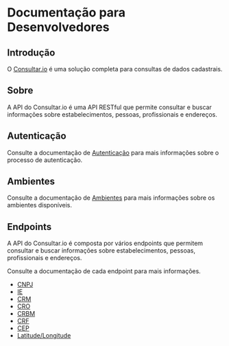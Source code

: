 # Documentação para Desenvolvedores

## Introdução

O [Consultar.io](https://consultar.io?utm_source=docs&utm_medium=referral&utm_campaign=link) é uma solução completa para consultas de dados cadastrais.

## Sobre

A API do Consultar.io é uma API RESTful que permite consultar e buscar informações
sobre estabelecimentos, pessoas, profissionais e endereços.

## Autenticação

Consulte a documentação de [Autenticação](./autenticacao.md) para mais
informações sobre o processo de autenticação.

## Ambientes

Consulte a documentação de [Ambientes](./ambientes.md) para mais informações sobre
os ambientes disponíveis.

## Endpoints

A API do Consultar.io é composta por vários endpoints que permitem consultar e
buscar informações sobre estabelecimentos, pessoas, profissionais e endereços.

Consulte a documentação de cada endpoint para mais informações.

- [CNPJ](./cnpj.md)
- [IE](./inscricao-estadual.md)
- [CRM](./crm.md)
- [CRO](./cro.md)
- [CRBM](./crbm.md)
- [CRF](./crf.md)
- [CEP](./cep.md)
- [Latitude/Longitude](./latitude-longitude.md)
